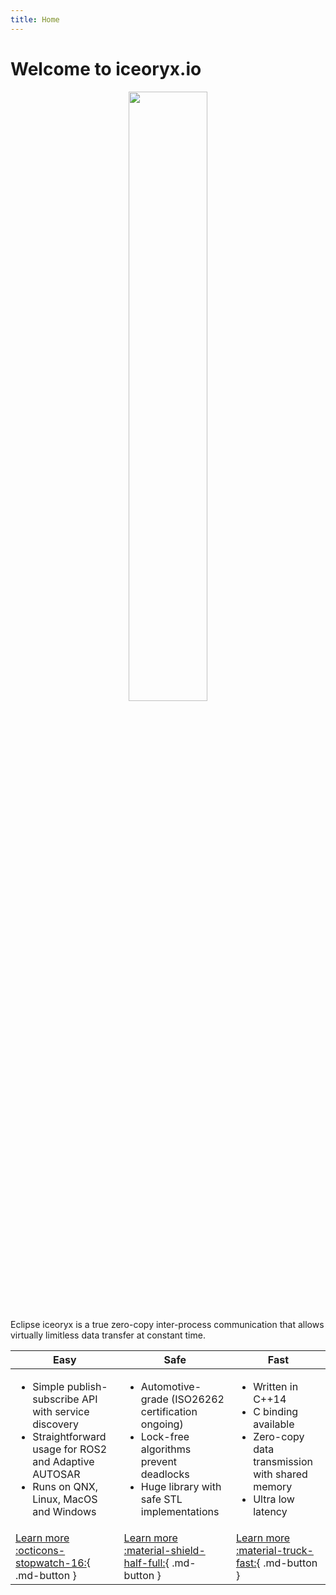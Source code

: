 ```yaml
---
title: Home
---
```

# Welcome to iceoryx.io

<p align="center">
    <img src="https://user-images.githubusercontent.com/8661268/114321508-64a6b000-9b1b-11eb-95ef-b84c91387cff.png"
        width="50%">
</p>

Eclipse iceoryx is a true zero-copy inter-process communication that allows virtually limitless data transfer at constant time.

| **Easy** | **Safe** | **Fast** |
|----|----|-----|
|<ul><li>Simple publish-subscribe API with service discovery</li><li>Straightforward usage for ROS2 and Adaptive AUTOSAR</li><li>Runs on QNX, Linux, MacOS and Windows</li></ul>|<ul><li>Automotive-grade (ISO26262 certification ongoing)</li><li>Lock-free algorithms prevent deadlocks</li><li>Huge library with safe STL implementations</li></ul>|<ul><li>Written in C++14</li><li>C binding available</li><li>Zero-copy data transmission with shared memory</li><li>Ultra low latency</li></ul>|
|[Learn more :octicons-stopwatch-16:](getting-started/what-is-iceoryx.md#easy){ .md-button }|[Learn more :material-shield-half-full:](getting-started/what-is-iceoryx.md#safe){ .md-button }|[Learn more :material-truck-fast:](getting-started/what-is-iceoryx.md#fast){ .md-button }|
